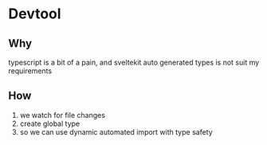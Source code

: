 # Devtool

## Why

typescript is a bit of a pain, and sveltekit auto generated types is not suit my requirements

## How

1. we watch for file changes
2. create global type
3. so we can use dynamic automated import with type safety